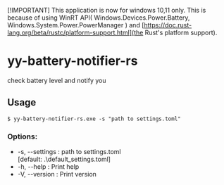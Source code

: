 [!IMPORTANT]
This application is now for windows 10,11 only. This is because of using WinRT API( Windows.Devices.Power.Battery, Windows.System.Power.PowerManager ) and [https://doc.rust-lang.org/beta/rustc/platform-support.html](the Rust's platform support).

# yy-battery-notifier-rs
check battery level and notify you

## Usage
`$ yy-battery-notifier-rs.exe -s "path to settings.toml"`

### Options:
- -s, --settings : path to settings.toml<br>[default: .\default_settings.toml]
- -h, --help : Print help
- -V, --version : Print version

